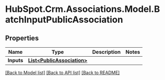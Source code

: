 # HubSpot.Crm.Associations.Model.BatchInputPublicAssociation

## Properties

Name | Type | Description | Notes
------------ | ------------- | ------------- | -------------
**Inputs** | [**List&lt;PublicAssociation&gt;**](PublicAssociation.md) |  | 

[[Back to Model list]](../README.md#documentation-for-models) [[Back to API list]](../README.md#documentation-for-api-endpoints) [[Back to README]](../README.md)

